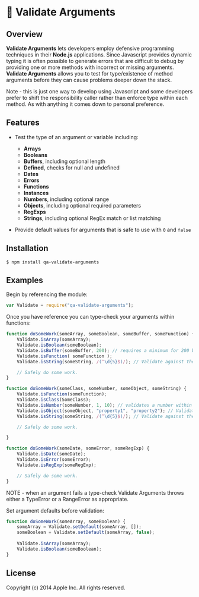 #  Validate Arguments

## Overview
**Validate Arguments** lets developers employ defensive programming techniques in their **Node.js** applications. Since Javascript provides dynamic typing it is often possible to generate errors that are difficult to debug by providing one or more methods with incorrect or missing arguments. **Validate Arguments** allows you to test for type/existence of method arguments before they can cause problems deeper down the stack.

Note - this is just one way to develop using Javascript and some developers prefer to shift the responsibility caller rather than enforce type within each method. As with anything it comes down to personal preference.

## Features
 - Test the type of an argument or variable including:
 	- **Arrays**
 	- **Booleans**
 	- **Buffers**, including optional length
 	- **Defined**, checks for null and undefined
 	- **Dates**
 	- **Errors**
 	- **Functions**
 	- **Instances**
 	- **Numbers**, including optional range
 	- **Objects**, including optional required parameters
 	- **RegExps**
 	- **Strings**, including optional RegEx match or list matching

 - Provide default values for arguments that is safe to use with ```0``` and ```false```

## Installation

	$ npm install qa-validate-arguments

## Examples

Begin by referencing the module:

```javascript
var Validate = require("qa-validate-arguments");
```

Once you have reference you can type-check your arguments within functions:

```javascript
function doSomeWork(someArray, someBoolean, someBuffer, someFunction) {
	Validate.isArray(someArray);
	Validate.isBoolean(someBoolean);
	Validate.isBuffer(someBuffer, 200); // requires a minimum for 200 bytes
	Validate.isFunction( someFunction );
	Validate.isString(someString, /(^\d{5}$)/); // Validate against the regular expression.

    // Safely do some work.
}

function doSomeWork(someClass, someNumber, someObject, someString) {
	Validate.isFunction(someFunction);
	Validate.isClass(SomeClass);
	Validate.isNumber(someNumber, 1, 10); // validates a number within range from 1 to 10.
	Validate.isObject(someObject, "property1", "property2"); // Validates an object and the supplied properties.
	Validate.isString(someString, /(^\d{5}$)/); // Validate against the regular expression.

    // Safely do some work.

}

function doSomeWork(someDate, someError, someRegExp) {
	Validate.isDate(someDate);
	Validate.isError(someError);
	Validate.isRegExp(someRegExp);

	// Safely do some work.
}
```

NOTE - when an argument fails a type-check Validate Arguments throws either a TypeError or a RangeError as appropriate.

Set argument defaults before validation:

```javascript
function doSomeWork(someArray, someBoolean) {
	someArray = Validate.setDefault(someArray, []);
	someBoolean = Validate.setDefault(someArray, false);
    
	Validate.isArray(someArray);
	Validate.isBoolean(someBoolean);
}
```

## License

Copyright (c) 2014 Apple Inc. All rights reserved.

